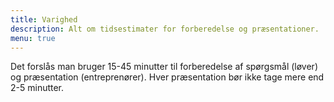```yaml
---
title: Varighed
description: Alt om tidsestimater for forberedelse og præsentationer.
menu: true
---
```


Det forslås man bruger 15-45 minutter til forberedelse af spørgsmål (løver) og præsentation (entreprenører). Hver præsentation bør ikke tage mere end 2-5 minutter.
